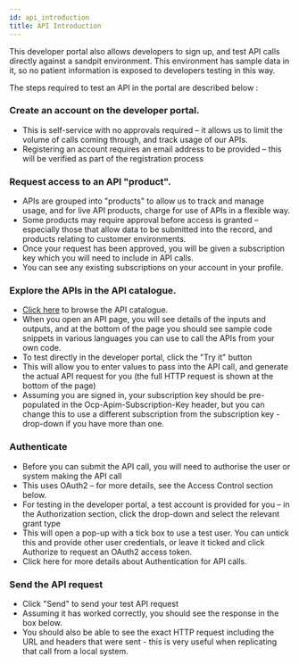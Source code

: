 ```yaml
---
id: api_introduction
title: API Introduction
---
```


This developer portal also allows developers to sign up, and test API calls directly against a sandpit environment. This environment has sample data in it, so no patient information is exposed to developers testing in this way.

The steps required to test an API in the portal are described below :

### Create an account on the developer portal.

- This is self-service with no approvals required – it allows us to limit the volume of calls coming through, and track usage of our APIs.
- Registering an account requires an email address to be provided – this will be verified as part of the registration process

### Request access to an API "product".

- APIs are grouped into "products" to allow us to track and manage usage, and for live API products, charge for use of APIs in a flexible way.
- Some products may require approval before access is granted – especially those that allow data to be submitted into the record, and products relating to customer environments.
- Once your request has been approved, you will be given a subscription key which you will need to include in API calls.
- You can see any existing subscriptions on your account in your profile.

### Explore the APIs in the API catalogue.

- [Click here](https://api.graphnethealth.com/docs/services/?pageSize=0&groupBy=tag) to browse the API catalogue.
- When you open an API page, you will see details of the inputs and outputs, and at the bottom of the page you should see sample code snippets in various languages you can use to call the APIs from your own code.
- To test directly in the developer portal, click the "Try it" button
- This will allow you to enter values to pass into the API call, and generate the actual API request for you (the full HTTP request is shown at the bottom of the page)
- Assuming you are signed in, your subscription key should be pre-populated in the Ocp-Apim-Subscription-Key header, but you can change this to use a different subscription from the subscription key - drop-down if you have more than one.

### Authenticate

- Before you can submit the API call, you will need to authorise the user or system making the API call
- This uses OAuth2 – for more details, see the Access Control section below.
- For testing in the developer portal, a test account is provided for you – in the Authorization section, click the drop-down and select the relevant grant type
- This will open a pop-up with a tick box to use a test user. You can untick this and provide other user credentials, or leave it ticked and click Authorize to request an OAuth2 access token.
- Click here for more details about Authentication for API calls.

### Send the API request

- Click "Send" to send your test API request
- Assuming it has worked correctly, you should see the response in the box below.
- You should also be able to see the exact HTTP request including the URL and headers that were sent - this is very useful when replicating that call from a local system.
